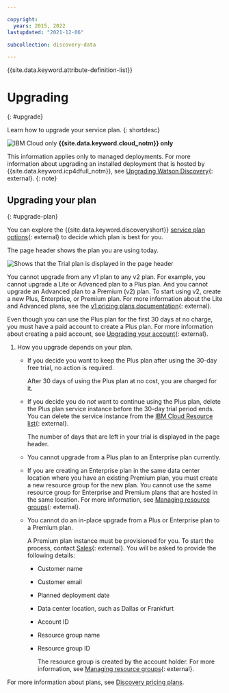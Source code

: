 ```yaml
---

copyright:
  years: 2015, 2022
lastupdated: "2021-12-06"

subcollection: discovery-data

---
```


{{site.data.keyword.attribute-definition-list}}

# Upgrading
{: #upgrade}

Learn how to upgrade your service plan.
{: shortdesc}

![IBM Cloud only](images/ibm-cloud.png) **{{site.data.keyword.cloud_notm}} only**

This information applies only to managed deployments. For more information about upgrading an installed deployment that is hosted by {{site.data.keyword.icp4dfull_notm}}, see [Upgrading Watson Discovery](https://www.ibm.com/docs/en/cloud-paks/cp-data/4.0?topic=discovery-upgrading-watson){: external}.
{: note}

## Upgrading your plan
{: #upgrade-plan}

You can explore the {{site.data.keyword.discoveryshort}} [service plan options](https://www.ibm.com/cloud/watson-discovery/pricing-2/){: external} to decide which plan is best for you.

The page header shows the plan you are using today.

![Shows that the Trial plan is displayed in the page header](images/plan-in-header.png)

You cannot upgrade from any v1 plan to any v2 plan. For example, you cannot upgrade a Lite or Advanced plan to a Plus plan. And you cannot upgrade an Advanced plan to a Premium (v2) plan. To start using v2, create a new Plus, Enterprise, or Premium plan. For more information about the Lite and Advanced plans, see the [v1 pricing plans documentation](/docs/discovery?topic=discovery-discovery-pricing-plans){: external}.

Even though you can use the Plus plan for the first 30 days at no charge, you must have a paid account to create a Plus plan. For more information about creating a paid account, see [Upgrading your account](/docs/account?topic=account-upgrading-account){: external}.

1.  How you upgrade depends on your plan.

    -   If you decide you want to keep the Plus plan after using the 30-day free trial, no action is required.

        After 30 days of using the Plus plan at no cost, you are charged for it.

    -   If you decide you do *not* want to continue using the Plus plan, delete the Plus plan service instance before the 30-day trial period ends. You can delete the service instance from the [IBM Cloud Resource list](https://cloud.ibm.com/resources){: external}.

        The number of days that are left in your trial is displayed in the page header.

    -   You cannot upgrade from a Plus plan to an Enterprise plan currently.
    -   If you are creating an Enterprise plan in the same data center location where you have an existing Premium plan, you must create a new resource group for the new plan. You cannot use the same resource group for Enterprise and Premium plans that are hosted in the same location. For more information, see [Managing resource groups](/docs/account?topic=account-rgs&interface=ui){: external}.
    -   You cannot do an in-place upgrade from a Plus or Enterprise plan to a Premium plan.

        A Premium plan instance must be provisioned for you. To start the process, contact [Sales](https://www.ibm.com/account/reg/us-en/signup?formid=MAIL-watson&disableCookie=Yes){: external}. You will be asked to provide the following details:

        -   Customer name
        -   Customer email
        -   Planned deployment date
        -   Data center location, such as Dallas or Frankfurt
        -   Account ID
        -   Resource group name
        -   Resource group ID

            The resource group is created by the account holder. For more information, see [Managing resource groups](/docs/account?topic=account-rgs&interface=ui){: external}.

For more information about plans, see [Discovery pricing plans](/docs/discovery-data?topic=discovery-data-pricing-plans).

<!--
    -   To upgrade a Plus plan to an Enterprise plan, complete the following steps:

        -   Open the service page for your Plus plan service instance from the [IBM Cloud Resource list](https://cloud.ibm.com/resources){: external}.
        -   Click *Upgrade*.
        -   Choose the Enterprise plan, and then click *Save*.
        -   Give the upgrade process time to finish. 
        
            During the process, you can continue to submit search queries in your existing projects. However, avoid the following actions:

            -   Adding new projects or collections
            -   Deleting or changing existing collections, including adding documents, editing fields, and changing enrichment settings.
-->
